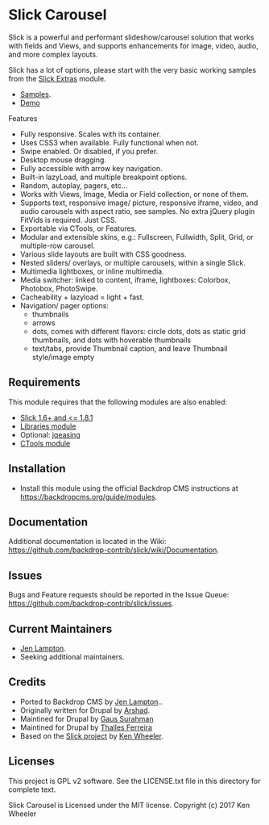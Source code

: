 Slick Carousel
===============

Slick is a powerful and performant slideshow/carousel solution that works with
fields and Views, and supports enhancements for image, video, audio, and more
complex layouts.

Slick has a lot of options, please start with the very basic working samples
from the [Slick Extras](https://www.drupal.org/project/slick_extras) module.

* [Samples](https://www.drupal.org/project/slick_extras).
* [Demo](http://kenwheeler.github.io/slick/)

Features

* Fully responsive. Scales with its container.
* Uses CSS3 when available. Fully functional when not.
* Swipe enabled. Or disabled, if you prefer.
* Desktop mouse dragging.
* Fully accessible with arrow key navigation.
* Built-in lazyLoad, and multiple breakpoint options.
* Random, autoplay, pagers, etc...
* Works with Views, Image, Media or Field collection, or none of them.
* Supports text, responsive image/ picture, responsive iframe, video, and audio
  carousels with aspect ratio, see samples. No extra jQuery plugin FitVids is
  required. Just CSS.
* Exportable via CTools, or Features.
* Modular and extensible skins, e.g.: Fullscreen, Fullwidth, Split, Grid, or
  multiple-row carousel.
* Various slide layouts are built with CSS goodness.
* Nested sliders/ overlays, or multiple carousels, within a single Slick.
* Multimedia lightboxes, or inline multimedia.
* Media switcher: linked to content, iframe, lightboxes: Colorbox, Photobox,
  PhotoSwipe.
* Cacheability + lazyload = light + fast.
* Navigation/ pager options:
  - thumbnails
  - arrows
  - dots, comes with different flavors: circle dots, dots as static grid
    thumbnails, and dots with hoverable thumbnails
  - text/tabs, provide Thumbnail caption, and leave Thumbnail style/image empty


Requirements
------------

This module requires that the following modules are also enabled:

 * [Slick 1.6+ and <= 1.8.1](https://github.com/kenwheeler/slick/releases)
 * [Libraries module](https://www.drupal.org/project/libraries)
 * Optional: [jqeasing](https://github.com/gdsmith/jquery.easing)
 * [CTools module](https://www.drupal.org/project/ctools)

Installation
------------

- Install this module using the official Backdrop CMS instructions at
  https://backdropcms.org/guide/modules.

Documentation
-------------

Additional documentation is located in the Wiki:
https://github.com/backdrop-contrib/slick/wiki/Documentation.

Issues
------

Bugs and Feature requests should be reported in the Issue Queue:
https://github.com/backdrop-contrib/slick/issues.

Current Maintainers
-------------------

- [Jen Lampton](https://github.com/jenlampton).
- Seeking additional maintainers.

Credits
-------

- Ported to Backdrop CMS by [Jen Lampton](https://github.com/jenlampton)..
- Originally written for Drupal by [Arshad](https://www.drupal.org/u/arshadcn).
- Maintined for Drupal by [Gaus Surahman](https://www.drupal.org/u/gausarts)
- Maintined for Drupal by [Thalles Ferreira](https://www.drupal.org/u/thalles)
- Based on the [Slick project](http://kenwheeler.github.io/slick) by [Ken Wheeler](https://github.com/kenwheeler).

Licenses
--------

This project is GPL v2 software.
See the LICENSE.txt file in this directory for complete text.

Slick Carousel is Licensed under the MIT license.
Copyright (c) 2017 Ken Wheeler
